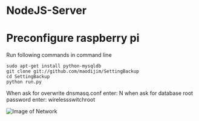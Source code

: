# NodeJS-Server

# Preconfigure raspberry pi
Run following commands in command line
```
sudo apt-get install python-mysqldb
git clone git://github.com/maodijim/SettingBackup
cd SettingBackup
python run.py
```
When ask for overwrite dnsmasq.conf enter: N
when ask for database root password enter: wirelessswitchroot

 ![Image of Network](https://www.wswitch.net/20170917134002.png)
